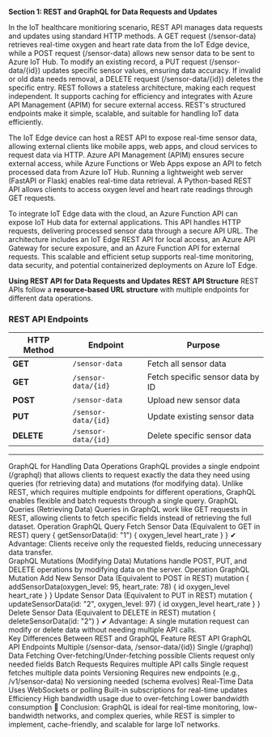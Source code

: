 
**Section 1: REST and GraphQL for Data Requests and Updates**

In the IoT healthcare monitioring  scenario, REST API manages data requests and updates using standard HTTP methods. A GET request (/sensor-data) retrieves real-time oxygen and heart rate data from the IoT Edge device, while a POST request (/sensor-data) allows new sensor data to be sent to Azure IoT Hub. To modify an existing record, a PUT request (/sensor-data/{id}) updates specific sensor values, ensuring data accuracy. If invalid or old data needs removal, a DELETE request (/sensor-data/{id}) deletes the specific entry. REST follows a stateless architecture, making each request independent. It supports caching for efficiency and integrates with Azure API Management (APIM) for secure external access. REST's structured endpoints make it simple, scalable, and suitable for handling IoT data efficiently.

The IoT Edge device can host a REST API to expose real-time sensor data, allowing external clients like mobile apps, web apps, and cloud services to request data via HTTP. Azure API Management (APIM) ensures secure external access, while Azure Functions or Web Apps expose an API to fetch processed data from Azure IoT Hub. Running a lightweight web server (FastAPI or Flask) enables real-time data retrieval. A Python-based REST API allows clients to access oxygen level and heart rate readings through GET requests.

To integrate IoT Edge data with the cloud, an Azure Function API can expose IoT Hub data for external applications. This API handles HTTP requests, delivering processed sensor data through a secure API URL. The architecture includes an IoT Edge REST API for local access, an Azure API Gateway for secure exposure, and an Azure Function API for external requests. This scalable and efficient setup supports real-time monitoring, data security, and potential containerized deployments on Azure IoT Edge.

**Using REST API for Data Requests and Updates**
**REST API Structure**
REST APIs follow a **resource-based URL structure** with multiple endpoints for different data operations.
 
### **REST API Endpoints**
| HTTP Method | Endpoint | Purpose |
|------------|----------|---------|
| **GET** | `/sensor-data` | Fetch all sensor data |
| **GET** | `/sensor-data/{id}` | Fetch specific sensor data by ID |
| **POST** | `/sensor-data` | Upload new sensor data |
| **PUT** | `/sensor-data/{id}` | Update existing sensor data |
| **DELETE** | `/sensor-data/{id}` | Delete specific sensor data |
 
---


GraphQL for Handling Data Operations
GraphQL provides a single endpoint (/graphql) that allows clients to request exactly the data they need using queries (for retrieving data) and mutations (for modifying data). Unlike REST, which requires multiple endpoints for different operations, GraphQL enables flexible and batch requests through a single query.
GraphQL Queries (Retrieving Data)
Queries in GraphQL work like GET requests in REST, allowing clients to fetch specific fields instead of retrieving the full dataset.
Operation	GraphQL Query
Fetch Sensor Data (Equivalent to GET in REST)	query { getSensorData(id: "1") { oxygen_level heart_rate } }
✔ Advantage: Clients receive only the requested fields, reducing unnecessary data transfer.	 
GraphQL Mutations (Modifying Data)
Mutations handle POST, PUT, and DELETE operations by modifying data on the server.
Operation	GraphQL Mutation
Add New Sensor Data (Equivalent to POST in REST)	mutation { addSensorData(oxygen_level: 95, heart_rate: 78) { id oxygen_level heart_rate } }
Update Sensor Data (Equivalent to PUT in REST)	mutation { updateSensorData(id: "2", oxygen_level: 97) { id oxygen_level heart_rate } }
Delete Sensor Data (Equivalent to DELETE in REST)	mutation { deleteSensorData(id: "2") }
✔ Advantage: A single mutation request can modify or delete data without needing multiple API calls.	 
Key Differences Between REST and GraphQL
Feature	REST API	GraphQL API
Endpoints	Multiple (/sensor-data, /sensor-data/{id})	Single (/graphql)
Data Fetching	Over-fetching/Under-fetching possible	Clients request only needed fields
Batch Requests	Requires multiple API calls	Single request fetches multiple data points
Versioning	Requires new endpoints (e.g., /v1/sensor-data)	No versioning needed (schema evolves)
Real-Time Data	Uses WebSockets or polling	Built-in subscriptions for real-time updates
Efficiency	High bandwidth usage due to over-fetching	Lower bandwidth consumption
🚀 Conclusion:
GraphQL is ideal for real-time monitoring, low-bandwidth networks, and complex queries, while REST is simpler to implement, cache-friendly, and scalable for large IoT networks.

